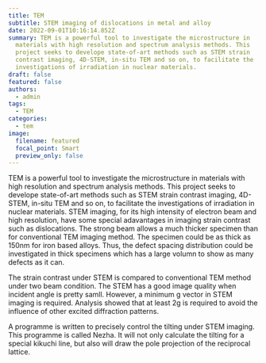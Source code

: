```yaml
---
title: TEM
subtitle: STEM imaging of dislocations in metal and alloy
date: 2022-09-01T10:16:14.852Z
summary: TEM is a powerful tool to investigate the microstructure in 
  materials with high resolution and spectrum analysis methods. This 
  project seeks to develope state-of-art methods such as STEM strain 
  contrast imaging, 4D-STEM, in-situ TEM and so on, to facilitate the   
  investigations of irradiation in nuclear materials.
draft: false
featured: false
authors:
  - admin
tags:
  - TEM
categories:
  - tem
image:
  filename: featured
  focal_point: Smart
  preview_only: false
---
```

TEM is a powerful tool to investigate the microstructure in materials with high resolution and spectrum analysis methods. This project seeks to develope state-of-art methods such as STEM strain contrast imaging, 4D-STEM, in-situ TEM and so on, to facilitate the investigations of irradiation in nuclear materials.
STEM imaging, for its high intensity of electron beam and high resolution, have some special adavantages in imaging strain contrast such as dislocations. The strong beam allows a much thicker specimen than for conventional TEM imaging method. The specimen could be as thick as 150nm for iron based alloys. Thus, the defect spacing distribution could be investigated in thick specimens which has a large volumn to show as many defects as it can.

The strain contrast under STEM is compared to conventional TEM method under two beam condition. The STEM has a good image quality when incident angle is pretty samll. However, a minimum g vector in STEM imaging is required. Analysis showed that at least 2g is required to avoid the influence of other excited diffraction patterns.

A programme is written to precisely control the tilting under STEM imaging. This programme is called Nezha. It will not only calculate the tilting for a special kikuchi line, but also will draw the pole projection of the reciprocal lattice.
